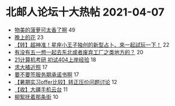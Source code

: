 # 北邮人论坛十大热帖 2021-04-07

- [物美的菠萝可太香了啊](https://bbs.byr.cn/article/Food/511326) 49
- [晚上的花](https://bbs.byr.cn/article/Picture/3284235) 23
- [【转】超神准！星座小王子独创的新型占卜、來一起試玩一下！](https://bbs.byr.cn/article/Constellations/326533) 22
- [有没有五一想一起去东北或者废弃工厂之类地方的？](https://bbs.byr.cn/article/Talking/6263715) 20
- [21计算机考研 初试404上岸经验](https://bbs.byr.cn/article/AimGraduate/1205352) 18
- [求大橘近照](https://bbs.byr.cn/article/Pet/155445) 17
- [要不要签服务期承诺书啊](https://bbs.byr.cn/article/WorkLife/1165032) 17
- [【暑期实习offer比较】转正压价问题讨论](https://bbs.byr.cn/article/Job/2129556) 12
- [【收】大疆手机云台](https://bbs.byr.cn/article/DigiLife/316123) 11
- [柳絮抚着那条街](https://bbs.byr.cn/article/Feeling/3167945) 10



